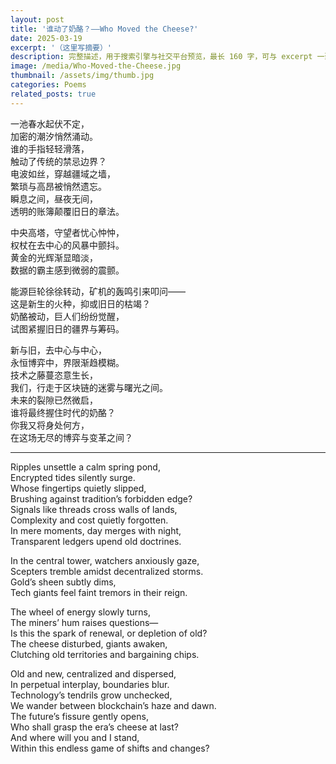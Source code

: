 ```yaml
---
layout: post
title: '谁动了奶酪？——Who Moved the Cheese?'
date: 2025-03-19
excerpt: '（这里写摘要）'
description: 完整描述，用于搜索引擎与社交平台预览，最长 160 字，可与 excerpt 一致
image: /media/Who-Moved-the-Cheese.jpg
thumbnail: /assets/img/thumb.jpg
categories: Poems
related_posts: true
---
```


一池春水起伏不定，  
加密的潮汐悄然涌动。  
谁的手指轻轻滑落，  
触动了传统的禁忌边界？  
电波如丝，穿越疆域之墙，  
繁琐与高昂被悄然遗忘。  
瞬息之间，昼夜无间，  
透明的账簿颠覆旧日的章法。

中央高塔，守望者忧心忡忡，  
权杖在去中心的风暴中颤抖。  
黄金的光辉渐显暗淡，  
数据的霸主感到微弱的震颤。

能源巨轮徐徐转动，矿机的轰鸣引来叩问——  
这是新生的火种，抑或旧日的枯竭？  
奶酪被动，巨人们纷纷觉醒，  
试图紧握旧日的疆界与筹码。

新与旧，去中心与中心，  
永恒博弈中，界限渐趋模糊。  
技术之藤蔓恣意生长，  
我们，行走于区块链的迷雾与曙光之间。  
未来的裂隙已然微启，  
谁将最终握住时代的奶酪？  
你我又将身处何方，  
在这场无尽的博弈与变革之间？

---

Ripples unsettle a calm spring pond,  
Encrypted tides silently surge.  
Whose fingertips quietly slipped,  
Brushing against tradition’s forbidden edge?  
Signals like threads cross walls of lands,  
Complexity and cost quietly forgotten.  
In mere moments, day merges with night,  
Transparent ledgers upend old doctrines.

In the central tower, watchers anxiously gaze,  
Scepters tremble amidst decentralized storms.  
Gold’s sheen subtly dims,  
Tech giants feel faint tremors in their reign.

The wheel of energy slowly turns,  
The miners’ hum raises questions—  
Is this the spark of renewal, or depletion of old?  
The cheese disturbed, giants awaken,  
Clutching old territories and bargaining chips.

Old and new, centralized and dispersed,  
In perpetual interplay, boundaries blur.  
Technology’s tendrils grow unchecked,  
We wander between blockchain’s haze and dawn.  
The future’s fissure gently opens,  
Who shall grasp the era’s cheese at last?  
And where will you and I stand,  
Within this endless game of shifts and changes?
